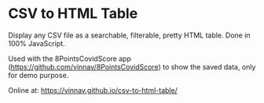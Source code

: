 # CSV to HTML Table

Display any CSV file as a searchable, filterable, pretty HTML table. Done in 100% JavaScript.

Used with the 8PointsCovidScore app (https://github.com/vinnav/8PointsCovidScore) to show the saved data, only for demo purpose.

Online at: https://vinnav.github.io/csv-to-html-table/
